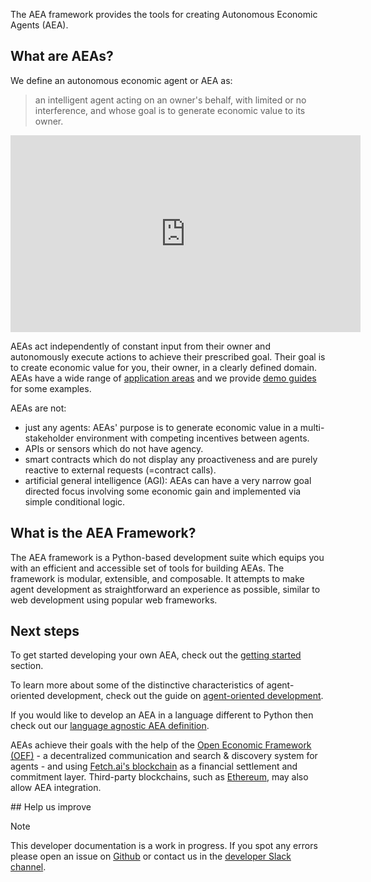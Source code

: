 

The AEA framework provides the tools for creating Autonomous Economic Agents (AEA).

## What are AEAs?

We define an autonomous economic agent or AEA as:

> an intelligent agent acting on an owner's behalf, with limited or no interference, and whose goal is to generate economic value to its owner.

<!-- In short, "software that generates economic value for you". -->

<iframe width="560" height="315" src="https://www.youtube.com/embed/xpJA4IT5X88" frameborder="0" allow="accelerometer; autoplay; encrypted-media; gyroscope; picture-in-picture" allowfullscreen></iframe>

AEAs act independently of constant input from their owner and autonomously execute actions to achieve their prescribed goal. Their goal is to create economic value for you, their owner, in a clearly defined domain. AEAs have a wide range of <a href="app-areas">application areas</a> and we provide <a href="demos">demo guides</a> for some examples.

<!-- Autonomous Economic Agents are digital entities that run complex dynamic decision-making algorithms for application owners and clients. -->

AEAs are not:

* just any agents: AEAs' purpose is to generate economic value in a multi-stakeholder environment with competing incentives between agents.
* APIs or sensors which do not have agency.
* smart contracts which do not display any proactiveness and are purely reactive to external requests (=contract calls). 
* artificial general intelligence (AGI): AEAs can have a very narrow goal directed focus involving some economic gain and implemented via simple conditional logic.

## What is the AEA Framework?

The AEA framework is a Python-based development suite which equips you with an efficient and accessible set of tools for building AEAs. The framework is modular, extensible, and composable. It attempts to make agent development as straightforward an experience as possible, similar to web development using popular web frameworks.


## Next steps

To get started developing your own AEA, check out the <a href="quickstart">getting started</a> section.

To learn more about some of the distinctive characteristics of agent-oriented development, check out the guide on <a href="agent-oriented-development">agent-oriented development</a>.

If you would like to develop an AEA in a language different to Python then check out our <a href="language-agnostic-definition">language agnostic AEA definition</a>.

AEAs achieve their goals with the help of the <a href="oef-ledger">Open Economic Framework (OEF)</a> - a decentralized communication and search & discovery system for agents - and using <a href="oef-ledger">Fetch.ai's blockchain</a> as a financial settlement and commitment layer. Third-party blockchains, such as <a href="https://ethereum.org/en/" target="_blank">Ethereum</a>, may also allow AEA integration.


## Help us improve

<div class="admonition note">
  <p class="admonition-title">Note</p>
  <p>This developer documentation is a work in progress. If you spot any errors please open an issue on <a href="https://github.com/fetchai/agents-aea" target="_blank">Github</a> or contact us in the <a href="https://fetch-ai.slack.com" target="_blank">developer Slack channel</a>.</p>
</div>

<br />
